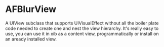 # AFBlurView
A UIView subclass that supports UIVisualEffect without all the boiler plate code needed to create one and nest the view hierarchy.
It's really easy to use, you can use it in xib as a content view, programmatically or install on an aready installed view.
